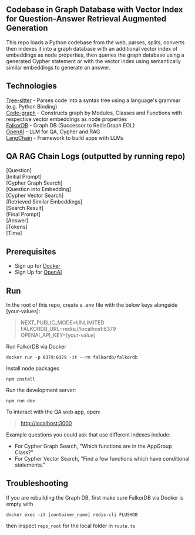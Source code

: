 ## Codebase in Graph Database with Vector Index for Question-Answer Retrieval Augmented Generation

This repo loads a Python codebase from the web, parses, splits, converts then indexes it into a graph database with an additional vector index of embeddings as node properties, then queries the graph database using a generated Cypher statement or with the vector index using semantically similar embeddings to generate an answer.

## Technologies

[Tree-sitter](https://tree-sitter.github.io/tree-sitter/) - Parses code into a syntax tree using a language's grammar (e.g. Python Binding)  
[Code-graph](https://github.com/FalkorDB/code-graph) - Constructs graph by Modules, Classes and Functions with respective vector embeddings as node properties  
[FalkorDB](https://www.falkordb.com/) - Graph DB (Successor to RedisGraph EOL)  
[OpenAI](https://openai.com/) - LLM for QA, Cypher and RAG  
[LangChain](https://www.langchain.com/) - Framework to build apps with LLMs  

## QA RAG Chain Logs (outputted by running repo)

[Question]  
[Initial Prompt]  
[Cypher Graph Search]  
[Question into Embedding]  
[Cypher Vector Search]  
[Retrieved Similar Embeddings]  
[Search Result]  
[Final Prompt]  
[Answer]  
[Tokens]  
[Time]  

## Prerequisites

- Sign up for [Docker](https://www.docker.com/)
- Sign Up for [OpenAI](https://platform.openai.com/docs/quickstart/account-setup) 

## Run

In the root of this repo, create a .env file with the below keys alongside [your-values]:

> NEXT_PUBLIC_MODE=UNLIMITED  
> FALKORDB_URL=redis://localhost:6379  
> OPENAI_API_KEY=[your-value]  

Run FalkorDB via Docker

```
docker run -p 6379:6379 -it --rm falkordb/falkordb
```

Install node packages

```
npm install
```

Run the development server:

```
npm run dev
```

To interact with the QA web app, open:

> [http://localhost:3000](http://localhost:3000)

Example questions you could ask that use different indexes include:

* For Cypher Graph Search, "Which functions are in the AppGroup Class?"
* For Cypher Vector Search, "Find a few functions which have conditional statements."

## Troubleshooting

If you are rebuilding the Graph DB, first make sure FalkorDB via Docker is empty with

```
docker exec -it [container_name] redis-cli FLUSHDB
```

then inspect `repo_root` for the local folder in `route.ts`